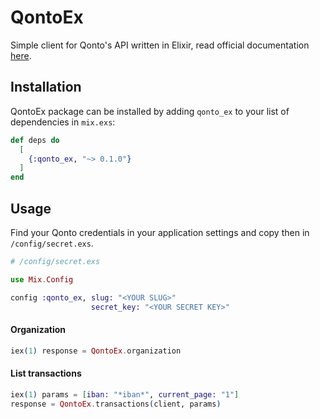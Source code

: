 # QontoEx

Simple client for Qonto's API written in Elixir, read
official documentation [here](https://api-doc.qonto.eu/).

## Installation

QontoEx package can be installed by adding `qonto_ex` to your list of dependencies in `mix.exs`:

```elixir
def deps do
  [
    {:qonto_ex, "~> 0.1.0"}
  ]
end
```

## Usage

Find your Qonto credentials in your application settings and copy then in `/config/secret.exs`.

```elixir
# /config/secret.exs

use Mix.Config

config :qonto_ex, slug: "<YOUR SLUG>"
                  secret_key: "<YOUR SECRET KEY>"
```


#### Organization
```elixir
iex(1) response = QontoEx.organization
```

#### List transactions
```elixir
iex(1) params = [iban: "*iban*", current_page: "1"]
response = QontoEx.transactions(client, params)
```